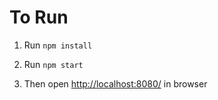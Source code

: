 

# To Run

1. Run `npm install`

2. Run `npm start`

3. Then open  [http://localhost:8080/](http://localhost:8080/) in browser


